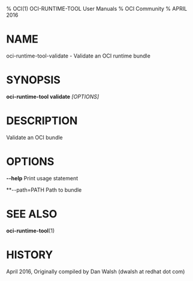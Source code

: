 % OCI(1) OCI-RUNTIME-TOOL User Manuals
% OCI Community
% APRIL 2016
# NAME
oci-runtime-tool-validate - Validate an OCI runtime bundle

# SYNOPSIS
**oci-runtime-tool validate**  *[OPTIONS]*

# DESCRIPTION

Validate an OCI bundle

# OPTIONS
**--help**
  Print usage statement

**--path=PATH
  Path to bundle

# SEE ALSO
**oci-runtime-tool**(1)

# HISTORY
April 2016, Originally compiled by Dan Walsh (dwalsh at redhat dot com)
